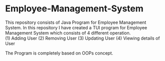 # Employee-Management-System

This repository consists of Java Program for Employee Management System. In this repository I have created a TUI program for Employee Management System which consists of 4 different operation.<br>
(1) Adding User  (2) Removing User (3) Updating User  (4) Viewing details of User

The Program is completely based on OOPs concept.
